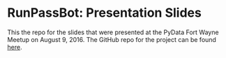 # RunPassBot: Presentation Slides
This the repo for the slides that were presented at the PyData Fort Wayne Meetup on August 9, 2016. The GitHub
repo for the project can be found [here](https://github.com/marktrovinger/RunPassBot).